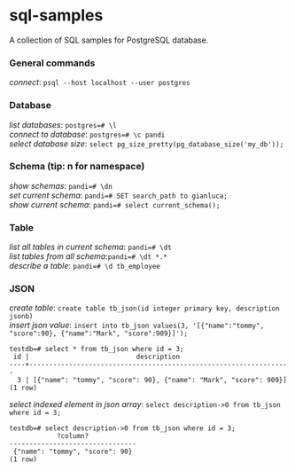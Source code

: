 # sql-samples
A collection of SQL samples for PostgreSQL database.

### General commands
_connect_: `psql --host localhost --user postgres`  

### Database
_list databases_: `postgres=# \l`  
_connect to database_: `postgres=# \c pandi`  
_select database size_: `select pg_size_pretty(pg_database_size('my_db'));`

### Schema (tip: n for namespace)
_show schemas_: `pandi=# \dn`  
_set current schema_: `pandi=# SET search_path to gianluca;`  
_show current schema_: `pandi=# select current_schema();`  

### Table
_list all tables in current schema_: `pandi=# \dt`  
_list tables from all schema_:`pandi=# \dt *.*`  
_describe a table_: `pandi=# \d tb_employee`


### JSON
_create table_: `create table tb_json(id integer primary key, description jsonb)`  
_insert json value_: `insert into tb_json values(3, '[{"name":"tommy", "score":90}, {"name":"Mark", "score":909}]');`  
```
testdb=# select * from tb_json where id = 3;
 id |                           description
----+------------------------------------------------------------------
  3 | [{"name": "tommy", "score": 90}, {"name": "Mark", "score": 909}]
(1 row)
```
_select indexed element in json array_: `select description->0 from tb_json where id = 3;`
```
testdb=# select description->0 from tb_json where id = 3;
            ?column?
--------------------------------
 {"name": "tommy", "score": 90}
(1 row)
```
